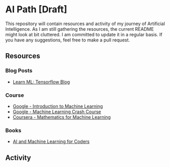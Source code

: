# AI Path [Draft]

This repository will contain resources and activity of my journey of Artificial Intelligence. As I am still gathering the resources, the current README might look at bit cluttered.
I am committed to update it in a regular basis. If you have any suggestions, feel free to make a pull request.

## Resources
### Blog Posts
- [Learn ML: Tensorflow Blog](https://www.tensorflow.org/resources/learn-ml)


### Course
- [Google - Introduction to Machine Learning](https://developers.google.com/machine-learning/intro-to-ml)
- [Google - Machine Learning Crash Course](https://developers.google.com/machine-learning/crash-course)
- [Coursera - Mathematics for Machine Learning](https://www.coursera.org/specializations/mathematics-machine-learning)



### Books
- [AI and Machine Learning for Coders](https://www.oreilly.com/library/view/ai-and-machine/9781492078180/)


## Activity

